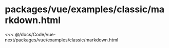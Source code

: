 # packages/vue/examples/classic/markdown.html

<<< @/docs/Code/vue-next/packages/vue/examples/classic/markdown.html
